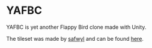 # YAFBC
YAFBC is yet another Flappy Bird clone made with Unity.

The tileset was made by [safwyl](https://safwyl.itch.io/) and can be found [here](https://safwyl.itch.io/oubliette-tileset).
